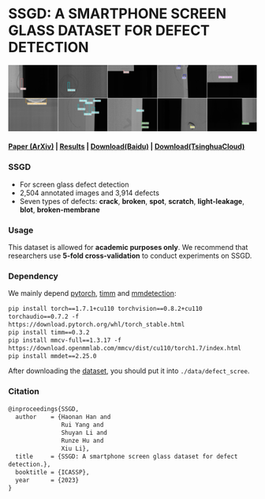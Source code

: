 # SSGD: A SMARTPHONE SCREEN GLASS DATASET FOR DEFECT DETECTION
![part-1](figures/vis_part1.jpg)
<!-- ![part-2](figures/vis_part2.jpg) -->
####  [Paper (ArXiv)](https://arxiv.org/pdf/2303.06673.pdf) | [Results](./RESULT.md) | [Download(Baidu)]( https://pan.baidu.com/s/1Il2t5B0ns4SO8_HwTsmtKw?pwd=sted ) | [Download(TsinghuaCloud)](https://cloud.tsinghua.edu.cn/f/720250d21e1b4887abf7/?dl=1)


### SSGD
- For screen glass defect detection
- 2,504 annotated images and 3,914 defects
- Seven types of defects: **crack**, **broken**, **spot**, **scratch**, **light-leakage**, **blot**, **broken-membrane**

### Usage
This dataset is allowed for **academic purposes only**. We recommend that researchers use **5-fold cross-validation** to conduct experiments on SSGD.

### Dependency
We mainly depend [pytorch](https://pytorch.org/get-started/locally/), [timm](https://github.com/huggingface/pytorch-image-models) and [mmdetection](https://github.com/open-mmlab/mmdetection):
```
pip install torch==1.7.1+cu110 torchvision==0.8.2+cu110 torchaudio==0.7.2 -f https://download.pytorch.org/whl/torch_stable.html
pip install timm==0.3.2
pip install mmcv-full==1.3.17 -f https://download.openmmlab.com/mmcv/dist/cu110/torch1.7/index.html
pip install mmdet==2.25.0
```
After downloading the [dataset](https://cloud.tsinghua.edu.cn/f/0a03abd18c0f4038a9c4/?dl=1), you should put it into ```./data/defect_scree```.

### Citation

```
@inproceedings{SSGD,
  author    = {Haonan Han and
               Rui Yang and
               Shuyan Li and
               Runze Hu and
               Xiu Li},
  title     = {SSGD: A smartphone screen glass dataset for defect detection.},
  booktitle = {ICASSP},
  year      = {2023}
}
```

